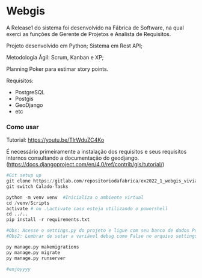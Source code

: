 # Webgis

A Release1 do sistema foi desenvolvido na Fábrica de Software, na qual exerci as funções de Gerente de Projetos e Analista de Requisitos.

Projeto desenvolvido em Python;
Sistema em Rest API;

Metodologia Ágil: Scrum, Kanban e XP;

Planning Poker para estimar story points.


Requisitos:

  - PostgreSQL
  - Postgis
  - GeoDjango
  - etc
  
### Como usar
Tutorial:
https://youtu.be/TlrWduZC4Ko

É necessário primeiramente a instalação dos requisitos e seus requisitos internos consultando a documentação do geodjango.
(https://docs.djangoproject.com/en/4.0/ref/contrib/gis/tutorial/)

``` python
#Git setup up
git clone https://gitlab.com/repositoriodafabrica/ex2022_1_webgis_viviano.git
git switch Calado-Tasks

python -m venv venv  #Inicializa o ambiente virtual
cd /venv/Scripts
activate # ou .\activate caso esteja utilizando o powershell
cd ../..
pip install -r requirements.txt

#Obs: Acesse o settings.py do projeto e ligue com seu banco de dados PostgreSQL com a extensão do postgis funcional e em seguida continue
#Obs2: Lembrar de setar a variável debug como False no arquivo settings.py no momento do deploy

py manage.py makemigrations
py manage.py migrate
py manage.py runserver

#enjoyyyy
```
